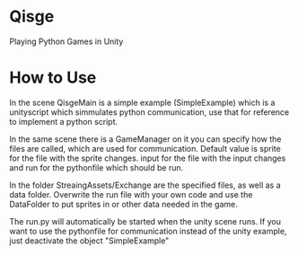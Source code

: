 # Qisge
Playing Python Games in Unity


# How to Use

In the scene QisgeMain is a simple example (SimpleExample) which is a unityscript which simmulates python communication, use that for reference to implement a python script.

In the same scene there is a GameManager on it you can specify how the files are called, which are used for communication. 
Default value is sprite for the file with the sprite changes. input for the file with the input changes and run for the pythonfile which should be run.

In the folder StreaingAssets/Exchange are the specified files, as well as a data folder. Overwrite the run file with your own code and use the DataFolder to put sprites in
or other data needed in the game.

The run.py will automatically be started when the unity scene runs. If you want to use the pythonfile for communication instead of the unity example, just deactivate the object "SimpleExample"
